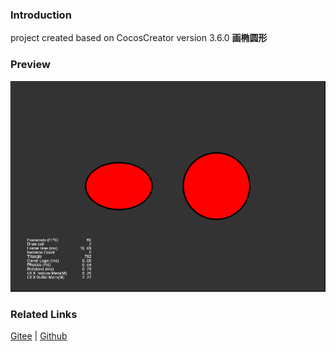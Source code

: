 ### Introduction

project created based on CocosCreator version 3.6.0 **画椭圆形** 

### Preview
![image](../../../image/202203/2022030404.png)

### Related Links
[Gitee](https://gitee.com/mirrors_cocos-creator/test-cases-3d/tree/v3.0/assets/cases/ui/14.graphics) | [Github](https://github.com/cocos-creator/test-cases-3d/tree/v3.0/assets/cases/ui/14.graphics)